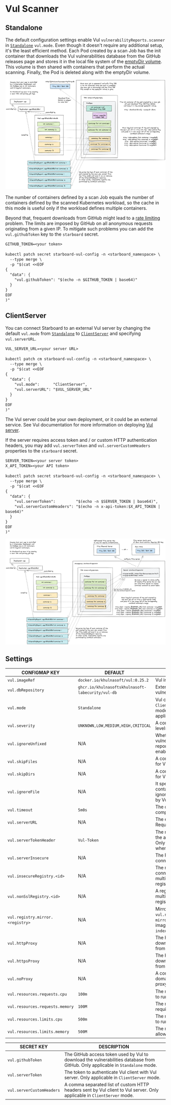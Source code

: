 # Vul Scanner

## Standalone

The default configuration settings enable Vul `vulnerabilityReports.scanner` in [`Standalone`][vul-standalone]
`vul.mode`. Even though it doesn't require any additional setup, it's the least efficient method. Each Pod created
by a scan Job has the init container that downloads the Vul vulnerabilities database from the GitHub releases page
and stores it in the local file system of the [emptyDir volume]. This volume is then shared with containers that perform
the actual scanning. Finally, the Pod is deleted along with the emptyDir volume.

![](./../images/design/vul-standalone.png)

The number of containers defined by a scan Job equals the number of containers defined by the scanned Kubernetes
workload, so the cache in this mode is useful only if the workload defines multiple containers.

Beyond that, frequent downloads from GitHub might lead to a [rate limiting] problem. The limits are imposed by GitHub on
all anonymous requests originating from a given IP. To mitigate such problems you can add the `vul.githubToken` key to
the `starboard` secret.

```
GITHUB_TOKEN=<your token>

kubectl patch secret starboard-vul-config -n <starboard_namespace> \
  --type merge \
  -p "$(cat <<EOF
{
  "data": {
    "vul.githubToken": "$(echo -n $GITHUB_TOKEN | base64)"
  }
}
EOF
)"
```

## ClientServer

You can connect Starboard to an external Vul server by changing the default `vul.mode` from
[`Standalone`][vul-standalone] to [`ClientServer`][vul-clientserver] and specifying `vul.serverURL`.

```
VUL_SERVER_URL=<your server URL>

kubectl patch cm starboard-vul-config -n <starboard_namespace> \
  --type merge \
  -p "$(cat <<EOF
{
  "data": {
    "vul.mode":      "ClientServer",
    "vul.serverURL": "$VUL_SERVER_URL"
  }
}
EOF
)"
```

The Vul server could be your own deployment, or it could be an external service. See Vul documentation for more
information on deploying [Vul server][vul-clientserver].

If the server requires access token and / or custom HTTP authentication headers, you may add `vul.serverToken`
and `vul.serverCustomHeaders` properties to the `starboard` secret.

```
SERVER_TOKEN=<your server token>
X_API_TOKEN=<your API token>

kubectl patch secret starboard-vul-config -n <starboard_namespace> \
  --type merge \
  -p "$(cat <<EOF
{
  "data": {
    "vul.serverToken":         "$(echo -n $SERVER_TOKEN | base64)",
    "vul.serverCustomHeaders": "$(echo -n x-api-token:$X_API_TOKEN | base64)"
  }
}
EOF
)"
```

![](./../images/design/vul-clientserver.png)

## Settings

| CONFIGMAP KEY                      | DEFAULT                            | DESCRIPTION                                                                                                                                                         |
|------------------------------------|------------------------------------|---------------------------------------------------------------------------------------------------------------------------------------------------------------------|
| `vul.imageRef`                   | `docker.io/khulnasoft/vul:0.25.2`   | Vul image reference                                                                                                                                               |
| `vul.dbRepository`               | `ghcr.io/khulnasoftskhulnasoft-labecurity/vul-db`    | External OCI Registry to download the vulnerability database                                                                                                                                               |
| `vul.mode`                       | `Standalone`                       | Vul client mode. Either `Standalone` or `ClientServer`. Depending on the active mode other settings might be applicable or required.                              |
| `vul.severity`                   | `UNKNOWN,LOW,MEDIUM,HIGH,CRITICAL` | A comma separated list of severity levels reported by Vul                                                                                                         |
| `vul.ignoreUnfixed`              | N/A                                | Whether to show only fixed vulnerabilities in vulnerabilities reported by Vul. Set to `"true"` to enable it.                                                      |
| `vul.skipFiles`                  | N/A                                | A comma separated list of file paths for Vul to skip traversal.                                                                                                   |
| `vul.skipDirs`                   | N/A                                | A comma separated list of directories for Vul to skip traversal.                                                                                                  |
| `vul.ignoreFile`                 | N/A                                | It specifies the `.vulignore` file which contains a list of vulnerability IDs to be ignored from vulnerabilities reported by Vul.                               |
| `vul.timeout`                    | `5m0s`                             | The duration to wait for scan completion                                                                                                                            |
| `vul.serverURL`                  | N/A                                | The endpoint URL of the Vul server. Required in `ClientServer` mode.                                                                                              |
| `vul.serverTokenHeader`          | `Vul-Token`                      | The name of the HTTP header to send the authentication token to Vul server. Only application in `ClientServer` mode when `vul.serverToken` is specified.        |
| `vul.serverInsecure`             | N/A                                | The Flag to enable insecure connection to the Vul server.                                                                                                         |
| `vul.insecureRegistry.<id>`      | N/A                                | The registry to which insecure connections are allowed. There can be multiple registries with different registry `<id>`.                                            |
| `vul.nonSslRegistry.<id>`        | N/A                                | A registry without SSL. There can be multiple registries with different registry `<id>`.                                                                            |
| `vul.registry.mirror.<registry>` | N/A                                | Mirror for the registry `<registry>`, e.g. `vul.registry.mirror.index.docker.io: mirror.io` would use `mirror.io` to get images originated from `index.docker.io` |
| `vul.httpProxy`                  | N/A                                | The HTTP proxy used by Vul to download the vulnerabilities database from GitHub.                                                                                  |
| `vul.httpsProxy`                 | N/A                                | The HTTPS proxy used by Vul to download the vulnerabilities database from GitHub.                                                                                 |
| `vul.noProxy`                    | N/A                                | A comma separated list of IPs and domain names that are not subject to proxy settings.                                                                              |
| `vul.resources.requests.cpu`     | `100m`                             | The minimum amount of CPU required to run Vul scanner pod.                                                                                                        |
| `vul.resources.requests.memory`  | `100M`                             | The minimum amount of memory required to run Vul scanner pod.                                                                                                     |
| `vul.resources.limits.cpu`       | `500m`                             | The maximum amount of CPU allowed to run Vul scanner pod.                                                                                                         |
| `vul.resources.limits.memory`    | `500M`                             | The maximum amount of memory allowed to run Vul scanner pod.                                                                                                      |

| SECRET KEY                  | DESCRIPTION                                                                                                                       |
|-----------------------------|-----------------------------------------------------------------------------------------------------------------------------------|
| `vul.githubToken`         | The GitHub access token used by Vul to download the vulnerabilities database from GitHub. Only applicable in `Standalone` mode. |
| `vul.serverToken`         | The token to authenticate Vul client with Vul server. Only applicable in `ClientServer` mode.                                 |
| `vul.serverCustomHeaders` | A comma separated list of custom HTTP headers sent by Vul client to Vul server. Only applicable in `ClientServer` mode.       |

[vul-standalone]: https://khulnasoft-lab.github.io/vul/latest/modes/standalone/
[emptyDir volume]: https://kubernetes.io/docs/concepts/storage/volumes/#emptydir
[rate limiting]: https://docs.github.com/en/free-pro-team@latest/rest/overview/resources-in-the-rest-api#rate-limiting
[vul-clientserver]: https://khulnasoft-lab.github.io/vul/latest/advanced/modes/client-server/
